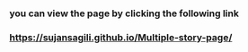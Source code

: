 ### you can view the page by clicking the following link
### https://sujansagili.github.io/Multiple-story-page/
